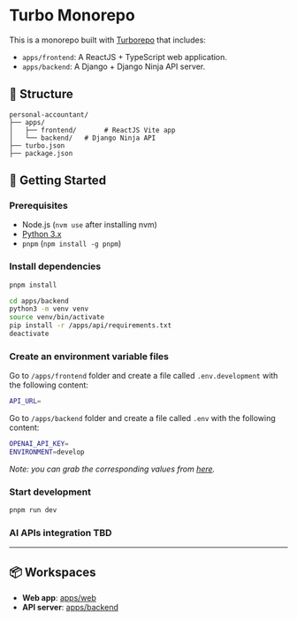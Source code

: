 # Turbo Monorepo

This is a monorepo built with [Turborepo](https://turbo.build/repo) that includes:

- `apps/frontend`: A ReactJS + TypeScript web application.
- `apps/backend`: A Django + Django Ninja API server.

## 🧱 Structure

```
personal-accountant/
├── apps/
│   ├── frontend/       # ReactJS Vite app
│   └── backend/   # Django Ninja API
├── turbo.json
├── package.json
```

## 🚀 Getting Started

### Prerequisites

- Node.js (`nvm use` after installing nvm)
- [Python 3.x](https://www.python.org/downloads/macos/)
- `pnpm` (`npm install -g pnpm`)

### Install dependencies

```bash
pnpm install
```

```bash
cd apps/backend
python3 -m venv venv
source venv/bin/activate
pip install -r /apps/api/requirements.txt
deactivate
```

### Create an environment variable files

Go to `/apps/frontend` folder and create a file called `.env.development` with the following content:

```bash
API_URL=
```

Go to `/apps/backend` folder and create a file called `.env` with the following content:

```bash
OPENAI_API_KEY=
ENVIRONMENT=develop
```

_Note: you can grab the corresponding values from [here](https://dashboard.plaid.com/developers/keys)._

### Start development

```bash
pnpm run dev
```

### AI APIs integration TBD

---

## 📦 Workspaces

- **Web app**: [apps/web](./apps/web)
- **API server**: [apps/backend](./apps/backend)
